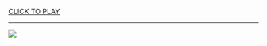 
<a href="https://premium76.site?title=papa's_unblocked_games&ref=13M">CLICK TO PLAY</a></h3>
<hr>

<a href="https://premium76.site?title=papa's_unblocked_games&ref=13M"><img src="https://clearcache.store/games.png"></a>


